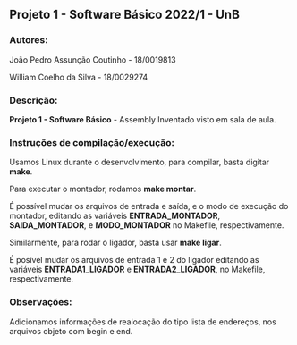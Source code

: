 ## Projeto 1 - Software Básico 2022/1 - UnB

### Autores:

João Pedro Assunção Coutinho - 18/0019813

William Coelho da Silva - 18/0029274

### Descrição:

**Projeto 1 - Software Básico** - Assembly Inventado visto em sala de aula.

### Instruções de compilação/execução:

Usamos Linux durante o desenvolvimento, para compilar, basta digitar **make**.

Para executar o montador, rodamos **make montar**.

É possível mudar os arquivos de entrada e saída, e o modo de execução do montador, editando as variáveis **ENTRADA_MONTADOR**, **SAIDA_MONTADOR**, e **MODO_MONTADOR** no Makefile, respectivamente.

Similarmente, para rodar o ligador, basta usar **make ligar**.

É posível mudar os arquivos de entrada 1 e 2 do ligador editando as variáveis **ENTRADA1_LIGADOR** e **ENTRADA2_LIGADOR**, no Makefile, respectivamente.

### Observações:

Adicionamos informações de realocação do tipo lista de endereços, nos arquivos objeto com begin e end.
